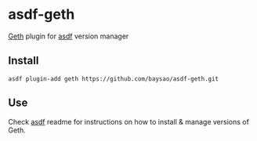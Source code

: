 # asdf-geth

[Geth](https://github.com/geth/geth) plugin for [asdf](https://github.com/asdf-vm/asdf) version manager

## Install

```
asdf plugin-add geth https://github.com/baysao/asdf-geth.git
```

## Use

Check [asdf](https://github.com/asdf-vm/asdf) readme for instructions on how to install & manage versions of Geth.
